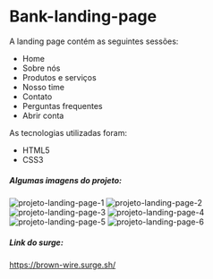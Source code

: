 # Bank-landing-page


A landing page contém as seguintes sessões:
* Home
* Sobre nós
* Produtos e serviços
* Nosso time
* Contato
* Perguntas frequentes
* Abrir conta

As tecnologias utilizadas foram:
* HTML5
* CSS3

##### Algumas imagens do projeto:

![projeto-landing-page-1](https://user-images.githubusercontent.com/102267713/174408330-c2607722-f940-4fc1-ae97-f55342f360be.png)
![projeto-landing-page-2](https://user-images.githubusercontent.com/102267713/174408340-46987b80-6a93-437d-bdf1-a920a53451f7.png)
![projeto-landing-page-3](https://user-images.githubusercontent.com/102267713/174408344-ce620b1d-83fc-4ab6-b601-1a948f0d1fc9.png)
![projeto-landing-page-4](https://user-images.githubusercontent.com/102267713/174408346-b7fc9530-0597-4829-8000-d68cbe71d9f9.png)
![projeto-landing-page-5](https://user-images.githubusercontent.com/102267713/174408350-99f0e4d1-c50e-4777-8c1d-1a5ce4587ce3.png)
![projeto-landing-page-6](https://user-images.githubusercontent.com/102267713/174408365-46659580-f542-488a-9662-48a885faaec1.png)

##### Link do surge:
https://brown-wire.surge.sh/
